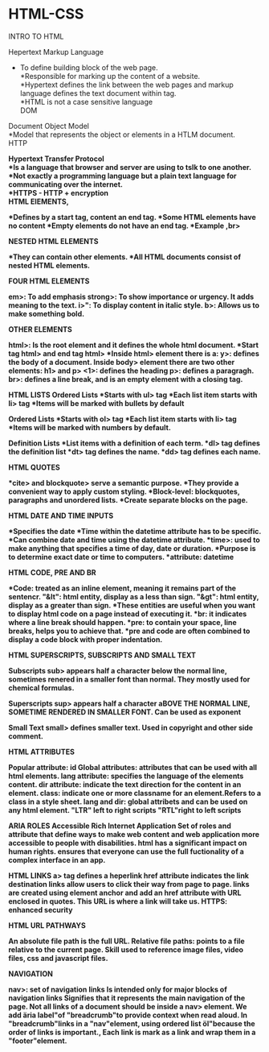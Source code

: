 # HTML-CSS
INTRO TO HTML

Hepertext Markup Language <br>
* To define building block of the web page.<br>
*Responsible for marking up the content of a website.<br>
*Hypertext defines the link between the web pages and markup language defines the text document within tag.<br>
*HTML is not a case sensitive language<br>
DOM<br>

Document Object Model<br>
*Model that represents the object or elements in a HTLM document.<br>
HTTP<b><br>

Hypertext Transfer Protocol<b><br>
*Is a language that browser and server are using to tslk to one another.<br>
*Not exactly a programming language but a plain text language for communicating over the internet.<br>
*HTTPS - HTTP + encryption<br>
HTML ElEMENTS,<b><br>

*Defines by a start tag, content an end tag.
*Some HTML elements have no content
*Empty elements do not have an end tag.
*Example ,br>

NESTED HTML ELEMENTS

*They can contain other elements.
*All HTML documents consist of nested HTML elements.

FOUR HTML ELEMENTS

em>: To add emphasis
strong>: To show importance or urgency. It adds meaning to the text.
i>": To display content in italic style.
b>: Allows us to make something bold.

OTHER ELEMENTS

html>: Is the root element and it defines the whole html document.
*Start tag html> and end tag html>
*Inside html> element there is a:
y>: defines the body of a document.
 Inside body> element there are two other elements: h1> and p>
<1>: defines the heading
p>: defines a paragragh.
br>: defines a line break, and is an empty element with a closing tag. 

HTML LISTS
Ordered Lists
*Starts with ul> tag
*Each list item starts with li> tag
*Items will be marked with bullets by default

Ordered Lists
*Starts with ol> tag
*Each list item starts with li> tag
*Items will be marked with numbers by default.

Definition Lists
*List items with a definition of each term.
*dl> tag defines the definition list
*dt> tag defines the name.
*dd> tag defines each name.

HTML QUOTES

*cite> and blockquote> serve a semantic purpose.
*They provide a convenient way to apply custom styling.
*Block-level: blockquotes, paragraphs and unordered lists.
*Create separate blocks on the page.

HTML DATE AND TIME INPUTS

*Specifies the date
*Time within the datetime attribute has to be specific.
*Can combine date and time using the datetime attribute.
*time>: used to make anything that specifies a time of day, date or duration.
*Purpose is to determine exact date or time to computers.
*attribute: datetime

HTML CODE, PRE AND BR

*Code: treated as an inline element, meaning it remains part of the sentencr.
"&lt": html entity, display as a less than sign.
"&gt": html entity, display as a greater than sign.
*These entities are useful when you want to display html code on a page instead of executing it.
*br: it indicates where a line break should happen.
*pre: to contain your space, line breaks, helps you to achieve that.
*pre and code are often combined to display a code block with proper indentation.

HTML SUPERSCRIPTS, SUBSCRIPTS AND SMALL TEXT

Subscripts
sub> appears half a character below the normal line, sometimes renered in a smaller font than normal.
They mostly used for chemical formulas.

Superscripts
sup> appears half a character aBOVE THE NORMAL LINE, SOMETIME RENDERED IN SMALLER FONT.
Can be used as exponent

Small Text
small> defines smaller text.
Used in copyright and other side comment.

HTML ATTRIBUTES

Popular attribute: id
Global attributes: attributes that can be used with all html elements.
lang attribute: specifies the language of the elements content.
dir attribute: indicate the text direction for the content in an element.
class: indicate one or more classname for an element.Refers to a class in a style sheet.
lang and dir: global attribets and can be used on any html element.
"LTR" left to right scripts
"RTL"right to left scripts

 ARIA ROLES
 Accessible Rich Internet Application
 Set of roles and attribute that define ways to make web content and web application more accessible to people with disabilities.
 html has a significant impact on human rights.
 ensures that everyone can use the full fuctionality of a complex interface in an app.

 HTML LINKS
 a> tag defines a heperlink
 href attribute indicates the link destination
 links allow users to click their way from page to page.
 links are created using element anchor and add an href attribute with URL enclosed in quotes. This URL is where a link will take us.
 HTTPS: enhanced security

 HTML URL PATHWAYS

 An absolute file path is the full URL.
 Relative file paths: points to a file relative to the current page.
 Skill used to reference image files, video files, css and javascript files.

 NAVIGATION

 nav>: set of navigation links
 Is intended only for major blocks of navigation links
 Signifies that it represents the main navigation of the page.
 Not all links of a document should be inside a nav> element.
 We add äria label"of "breadcrumb"to provide context when read aloud.
 In "breadcrumb"links in a "nav"element, using ordered list öl"because the order of links is important.,
 Each link is mark as a link and wrap them in a "footer"element.